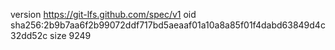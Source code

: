 version https://git-lfs.github.com/spec/v1
oid sha256:2b9b7aa6f2b99072ddf717bd5aeaaf01a10a8a85f01f4dabd63849d4c32dd52c
size 9249
